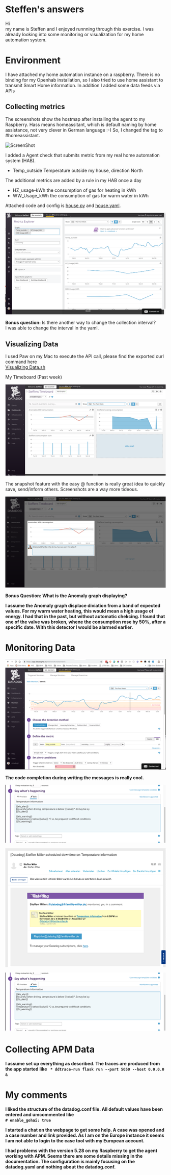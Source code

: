 # Steffen's answers

Hi<br>
my name is Steffen and I enjoyed runnning through this exercise. I was already
looking into some monitoring or visualization for my home automation system.<br>

# Environment
I have attached my home automation instance on a raspberry. There is no
binding for my Openhab installation, so I also tried to use home assistant
to transmit Smart Home information. In addition I added some data feeds via APIs<br>

## Collecting metrics
The screenshots show the hostmap after installing the agent to my Raspberry.
Hass means homeassitant, which is default naming by home assistance, not very clever in German language :-)
So, I changed the tag to \#homeassistant.

![ScreenShot](https://github.com/mod42/hiring-engineers/raw/master/screenshots/hostmap_details.png)

I added a Agent check that submits metric from my real home automation system (HAB). <br>
*	Temp_outside Temperature outside my house, direction North 

The additional metrics are added by a rule in my HAB once a day<br>
* HZ_usage-kWh the consumption of gas for heating in kWh<br>
* WW_Usage_kWh the consumption of gas for warm water in kWh<br>

Attached code and config is [house.py](src/house.py) and [house.yaml](src/house.yaml).

![Alt text](screenshots/openhab.png?raw=true "Openhab")

<b>Bonus question:</b> Is there another way to change the collection interval? <br>
 I was able to change the interval in the yaml.

## Visualizing Data

I used Paw on my Mac to execute the API call, please find the exported curl command here <br>
[Visualizing Data.sh](src/Visualizing_Data.sh)

My Timeboard (Past week)

 ![Alt text](screenshots/dashboard.png?raw=true "Dashboard")

The snapshot feature with the easy @ function is really great idea to quickly
save, send/inform others. Screenshots are a way more tideous. 

 ![Alt text](screenshots/snapshot.png?raw=true "Dashboard")


<b>Bonus Question:<b> What is the Anomaly graph displaying?<br>

I assume the Anomaly graph displace diviation from a band of expected values.
For my warm water heating, this would mean a high usage of energy. I had that in
the past, but without automatic chekcing. I found that one of the valve was broken,
whene the consumption rose by 50%, after a specific date. With this detector I would 
be alarmed earlier.

# Monitoring Data

![Alt text](screenshots/temp_step1+2.png?raw=true "temp_step1+2")


The code completion during writing the messages is really cool.

![Alt text](screenshots/alert_message.png?raw=true "alert_message")


![Alt text](screenshots/email_planned_downtime.png?raw=true "Email for planned downtime")

![Alt text](screenshots/alert_message.png?raw=true "alert_message")

# Collecting APM Data

I assume set up everything as described. The traces are produced from the app started like
` * ddtrace-run flask run --port 5050 --host 0.0.0.0 &`


# My comments

I liked the structure of the datadog.conf file. All default values have been entered and
umcommented like <br>```# enable_gohai: true```

I started a chat on the webpage to get some help. A case was opened and a case number and
link provided. As I am on the Europe instance it seems I am not able to login to the case tool
with my European account.

I had problems with the version 5.28 on my Raspberry to get the agent working with APM. Seems 
there are some details missing in the documentation. The configuration is mainly focusing on the 
datadog.yaml and nothing about the datadog.conf.



